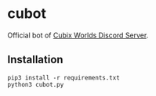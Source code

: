 # cubot
Official bot of [Cubix Worlds Discord Server](https://discord.gg/8XByfRES7n).

## Installation

`pip3 install -r requirements.txt`<br>
`python3 cubot.py`
